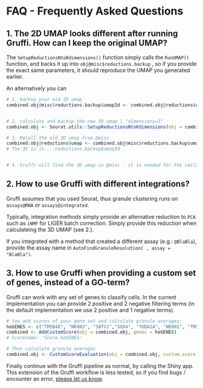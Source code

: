 # FAQ -  Frequently Asked Questions



## 1. The 2D UMAP looks different after running Gruffi. How can I keep the original UMAP?

The `SetupReductionsNtoKdimensions()` function simply calls the `RunUMAP()` function, and backs it up into `obj@misc$reductions.backup` , so if you provide the exact same parameters, it should reproduce the UMAP you generated earlier.

An alternatively you can 

```R
# 1. backup your old 2D umap
combined.obj@misc$reductions.backup$umap2d <- combined.obj@reductions$umap


# 2. calculate and backup the new 3D umap | "dimensions=3"
combined.obj <- Seurat.utils::SetupReductionsNtoKdimensions(obj = combined.obj, nPCs = 50, dimensions=3, reduction="umap")

# 3. Recall the old 2D umap from @misc
combined.obj@reductions$umap <- combined.obj@misc$reductions.backup$umap2d
# The 3D is in ...reductions.backup$umap3d


# 4. Gruffi will find the 3D umap in @misc - it is needed for the reclassification step.
```




## 2. How to use Gruffi with different integrations?

Gruffi assumes that you used Seurat, thus granule clustering runs on `assays@RNA` or  `assays@integrated`. 

Typically, integration methods simply provide an alternative reduction to `PCA` such as  `iNMF` for LIGER batch correction. Simply provide this reduction when calculateing the 3D UMAP (see 2.).

If you integrated with a method that created a different assay (e.g.: `@BlaBla`), provide the assay name in `AutoFindGranuleResolution( , assay = "BlaBla")`.


## 3. How to use Gruffi when providing a custom set of genes, instead of a GO-term?

Gruffi can work with any set of genes to classify cells. In the current implementation you can provide 2 positive and 2 negative filtering terms (in the default implementation we use 2 positive and 1 negative terms).
```r
# You add scores of your gene set and calculate granule averages:
heGENES <- c("TMSB4X", "NRXN3", "SNTG1","SOX4", "TUBA1A", "NRXN1", "TMSB10", "ACTG1", "ROBO2","ACTB")
combined <- AddCustomScore(obj = combined.obj, genes = heGENES)
# Scorename: 'Score.heGENES'

# Then calculate granule averages
combined.obj <- CustomScoreEvaluation(obj = combined.obj, custom.score.name = 'Score.heGENES')
```

Finally continue with the Gruffi pipeline as normal, by calling the Shiny app. This extension of the Gruffi workflow is less tested, so if you find bugs / encounter an error, [please let us know](https://github.com/jn-goe/gruffi/issues).






